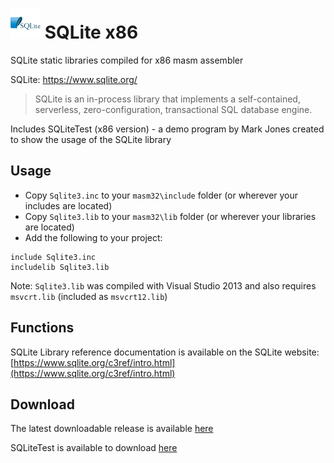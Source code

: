 # ![](../../assets/SQLite.png) SQLite x86

SQLite static libraries compiled for x86 masm assembler 

SQLite: https://www.sqlite.org/

> SQLite is an in-process library that implements a self-contained, serverless, zero-configuration, transactional SQL database engine.
>

Includes SQLiteTest (x86 version) - a demo program by Mark Jones created to show the usage of the SQLite library

## Usage

* Copy `Sqlite3.inc` to your `masm32\include` folder (or wherever your includes are located)
* Copy `Sqlite3.lib` to your `masm32\lib` folder (or wherever your libraries are located)
* Add the following to your project:
```assembly
include Sqlite3.inc
includelib Sqlite3.lib
```
Note: `Sqlite3.lib` was compiled with Visual Studio 2013 and also requires `msvcrt.lib` (included as `msvcrt12.lib`)

## Functions

SQLite Library reference documentation is available on the SQLite website: [https://www.sqlite.org/c3ref/intro.html](https://www.sqlite.org/c3ref/intro.html)

## Download

The latest downloadable release is available [here](https://github.com/mrfearless/libraries/blob/master/releases/SQLite_x86.zip?raw=true)

SQLiteTest is available to download [here](https://github.com/mrfearless/libraries/blob/master/releases/SQLiteTest.zip?raw=true)